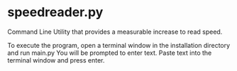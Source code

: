 # speedreader.py
Command Line Utility that provides a measurable increase to read speed.

To execute the program, open a terminal window in the installation directory and run main.py
You will be prompted to enter text. Paste text into the terminal window and press enter.
